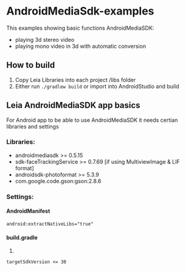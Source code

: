 # AndroidMediaSdk-examples
This examples showing basic functions AndroidMediaSDK:
* playing 3d stereo video 
* playing mono video in 3d with automatic conversion

## How to build 
1. Copy Leia Libraries into each project /libs folder
2. Either run `./gradlew build` or import into AndroidStudio and build

## Leia AndroidMediaSDK app basics
For Android app to be able to use AndroidMediaSDK it needs certian libraries and settings

### Libraries:
 * androidmediasdk >= 0.5.15
 * sdk-faceTrackingService >= 0.7.69
 [if using MultiviewImage & LIF format]
 * androidsdk-photoformat >= 5.3.9
 * com.google.code.gson:gson:2.8.6
 
### Settings:
#### AndroidManifest

```android:extractNativeLibs="true"```


#### build.gradle

1.

```targetSdkVersion <= 30```

